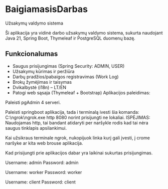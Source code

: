 ﻿# BaigiamasisDarbas

Užsakymų valdymo sistema

Ši aplikacija yra vidinė darbo užsakymų valdymo sistema, sukurta naudojant Java 21, Spring Boot, Thymeleaf ir PostgreSQL duomenų bazę.

## Funkcionalumas

- Saugus prisijungimas (Spring Security: ADMIN, USER)
- Užsakymų kūrimas ir peržiūra
- Darbų pradžios/pabaigos registravimas (Work Log)
- Brokų žymėjimas ir taisymas
- Dvikalbystė (i18n) – LT/EN
- Patogi web sąsaja (Thymeleaf + Bootstrap)
Aplikacijos paleidimas:

Paleisti pgAdmin 4 serveri.

Paleisti springboot aplikacija, tada i terminalą ivesti šia komanda:
C:\ngrok\ngrok.exe http 8080 norint prisijungti ne lokaliai. 
ISPĖJIMAS: Naudojamas http, tai bandant atidaryti per naršykle rodis kad tai nėra saugus tinklapis 
apsilankimui.

Kai užsikraus terminale ngrok, nukopijuok linka kurį gali įvesti, į crome naršyke
ar kita web brouse aplikacija.

Kad prisijungti prie aplikacijos dabar yra laikinai sukurtas prisijungimas.

Username: admin
Password: admin

Username: worker
Password: worker

Username: client
Password: client
